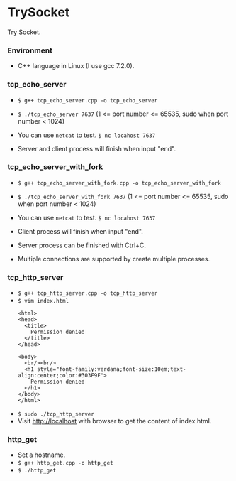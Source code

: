 # TrySocket
Try Socket.

### Environment
* C++ language in Linux (I use gcc 7.2.0).

### tcp_echo_server
* `$ g++ tcp_echo_server.cpp -o tcp_echo_server`
* `$ ./tcp_echo_server 7637`
  (1 <= port number <= 65535, sudo when port number < 1024)

* You can use `netcat` to test.
  `$ nc locahost 7637`
* Server and client process will finish when input "end".

### tcp_echo_server_with_fork
* `$ g++ tcp_echo_server_with_fork.cpp -o tcp_echo_server_with_fork`
* `$ ./tcp_echo_server_with_fork 7637`
  (1 <= port number <= 65535, sudo when port number < 1024)

* You can use `netcat` to test. 
  `$ nc locahost 7637`
* Client process will finish when input "end".
* Server process can be finished with Ctrl+C.
* Multiple connections are supported by create multiple processes.

### tcp_http_server
* `$ g++ tcp_http_server.cpp -o tcp_http_server`  
* `$ vim index.html`  
  ```
  <html>
  <head>
	<title>
	  Permission denied
	</title>
  </head>

  <body>
	<br/><br/>
	<h1 style="font-family:verdana;font-size:10em;text-align:center;color:#303F9F">
	  Permission denied
	</h1>
  </body>
  </html>
  ```
* `$ sudo ./tcp_http_server`
* Visit [http://localhost](http://localhost) with browser to get the content of index.html.  

### http_get
* Set a hostname.  
* `$ g++ http_get.cpp -o http_get`  
* `$ ./http_get`  
